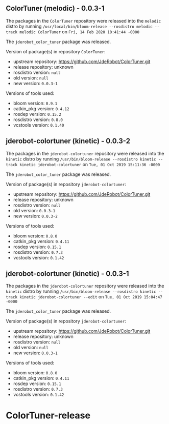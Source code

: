 ## ColorTuner (melodic) - 0.0.3-1

The packages in the `ColorTuner` repository were released into the `melodic` distro by running `/usr/local/bin/bloom-release --rosdistro melodic --track melodic ColorTuner` on `Fri, 14 Feb 2020 10:41:44 -0000`

The `jderobot_color_tuner` package was released.

Version of package(s) in repository `ColorTuner`:

- upstream repository: https://github.com/JdeRobot/ColorTuner.git
- release repository: unknown
- rosdistro version: `null`
- old version: `null`
- new version: `0.0.3-1`

Versions of tools used:

- bloom version: `0.9.1`
- catkin_pkg version: `0.4.12`
- rosdep version: `0.15.2`
- rosdistro version: `0.8.0`
- vcstools version: `0.1.40`


## jderobot-colortuner (kinetic) - 0.0.3-2

The packages in the `jderobot-colortuner` repository were released into the `kinetic` distro by running `/usr/bin/bloom-release --rosdistro kinetic --track kinetic jderobot-colortuner` on `Tue, 01 Oct 2019 15:11:36 -0000`

The `jderobot_color_tuner` package was released.

Version of package(s) in repository `jderobot-colortuner`:

- upstream repository: https://github.com/JdeRobot/ColorTuner.git
- release repository: unknown
- rosdistro version: `null`
- old version: `0.0.3-1`
- new version: `0.0.3-2`

Versions of tools used:

- bloom version: `0.8.0`
- catkin_pkg version: `0.4.11`
- rosdep version: `0.15.1`
- rosdistro version: `0.7.3`
- vcstools version: `0.1.42`


## jderobot-colortuner (kinetic) - 0.0.3-1

The packages in the `jderobot-colortuner` repository were released into the `kinetic` distro by running `/usr/bin/bloom-release --rosdistro kinetic --track kinetic jderobot-colortuner --edit` on `Tue, 01 Oct 2019 15:04:47 -0000`

The `jderobot_color_tuner` package was released.

Version of package(s) in repository `jderobot-colortuner`:

- upstream repository: https://github.com/JdeRobot/ColorTuner.git
- release repository: unknown
- rosdistro version: `null`
- old version: `null`
- new version: `0.0.3-1`

Versions of tools used:

- bloom version: `0.8.0`
- catkin_pkg version: `0.4.11`
- rosdep version: `0.15.1`
- rosdistro version: `0.7.3`
- vcstools version: `0.1.42`


# ColorTuner-release